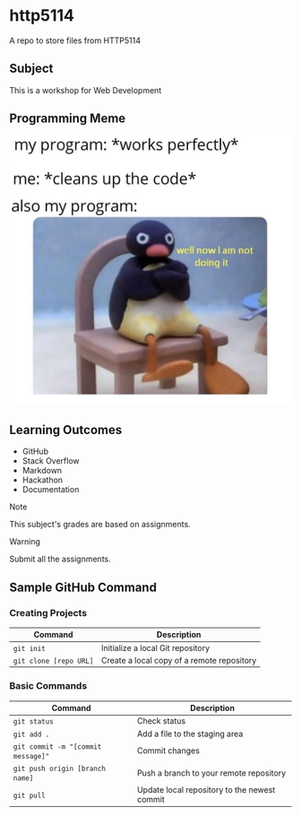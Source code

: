 # http5114
A repo to store files from HTTP5114

## Subject
This is a workshop for Web Development 

## Programming Meme
![Programming meme](_readme/meme.png "Programming meme")

## Learning Outcomes 
- GitHub
- Stack Overflow
- Markdown
- Hackathon
- Documentation

> [!Note]
This subject's grades are based on assignments.

> [!Warning]
Submit all the assignments.

## Sample GitHub Command

### Creating Projects

| Command | Description |
| ------- | ----------- |
| `git init` | Initialize a local Git repository |
| `git clone [repo URL]` | Create a local copy of a remote repository |

### Basic Commands

| Command | Description |
| ------- | ----------- |
| `git status` | Check status |
| `git add .` | Add a file to the staging area |
| `git commit -m "[commit message]"` | Commit changes |
| `git push origin [branch name]` | Push a branch to your remote repository |
| `git pull` | Update local repository to the newest commit |
